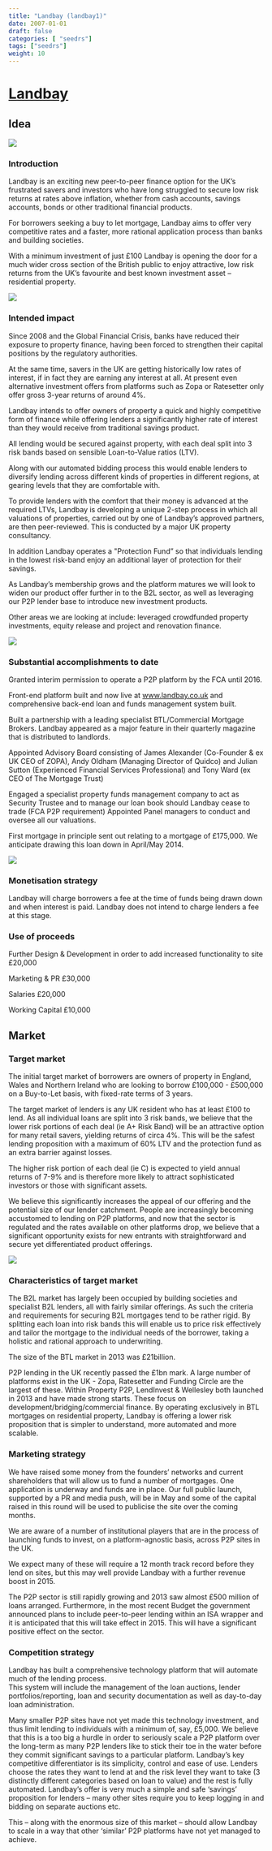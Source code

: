 ```yaml
---
title: "Landbay (landbay1)"
date: 2007-01-01
draft: false
categories: [ "seedrs"]
tags: ["seedrs"]
weight: 10
---
```


# [Landbay](https://www.seedrs.com/landbay1)

## Idea

![](/img/seedrs/uploads/startup/section_image/image/1147/aa8awt6sz2vxdls0op2yd9f0ghonkea/image1.png?w=600&fit=clip&s=c46bef133003d4b73e1014695581478b)

### Introduction

Landbay is an exciting new peer-to-peer finance option for the UK’s frustrated savers and investors who have long struggled to secure low risk returns at rates above inflation, whether from cash accounts, savings accounts, bonds or other traditional financial products.

For borrowers seeking a buy to let mortgage, Landbay aims to offer very competitive rates and a faster, more rational application process than banks and building societies.

With a minimum investment of just £100 Landbay is opening the door for a much wider cross section of the British public to enjoy attractive, low risk returns from the UK’s favourite and best known investment asset – residential property.

![](/img/seedrs/uploads/startup/section_image/image/1148/mg8p7co8dgx6a8pt56egv0b2rx0f3jw/image6.png?w=600&fit=clip&s=950eb1f33bebf50dbd11047e08f3b48c)

### Intended impact

Since 2008 and the Global Financial Crisis, banks have reduced their exposure to property finance, having been forced to strengthen their capital positions by the regulatory authorities.

At the same time, savers in the UK are getting historically low rates of interest, if in fact they are earning any interest at all. At present even alternative investment offers from platforms such as Zopa or Ratesetter only offer gross 3-year returns of around 4%.

Landbay intends to offer owners of property a quick and highly competitive form of finance while offering lenders a significantly higher rate of interest than they would receive from traditional savings product.

All lending would be secured against property, with each deal split into 3 risk bands based on sensible Loan-to-Value ratios (LTV).

Along with our automated bidding process this would enable lenders to diversify lending across different kinds of properties in different regions, at gearing levels that they are comfortable with.

To provide lenders with the comfort that their money is advanced at the required LTVs, Landbay is developing a unique 2-step process in which all valuations of properties, carried out by one of Landbay’s approved partners, are then peer-reviewed. This is conducted by a major UK property consultancy.

In addition Landbay operates a "Protection Fund” so that individuals lending in the lowest risk-band enjoy an additional layer of protection for their savings.

As Landbay’s membership grows and the platform matures we will look to widen our product offer further in to the B2L sector, as well as leveraging our P2P lender base to introduce new investment products.

Other areas we are looking at include: leveraged crowdfunded property investments, equity release and project and renovation finance.

![](/img/seedrs/uploads/startup/section_image/image/1149/fzabyuj4v4hnmlvppv3k5opdgpejlpj/image4.png?w=600&fit=clip&s=57a79e8b18c2868bfbbca59abe991ed2)

### Substantial accomplishments to date

Granted interim permission to operate a P2P platform by the FCA until 2016.

Front-end platform built and now live at <a target="_blank" rel="nofollow" class="outside" href="http://www.landbay.co.uk">www.landbay.co.uk</a> and comprehensive back-end loan and funds management system built.

Built a partnership with a leading specialist BTL/Commercial Mortgage Brokers. Landbay appeared as a major feature in their quarterly magazine that is distributed to landlords.

Appointed Advisory Board consisting of James Alexander (Co-Founder &amp; ex UK CEO of ZOPA), Andy Oldham (Managing Director of Quidco) and Julian Sutton (Experienced Financial Services Professional) and Tony Ward (ex CEO of The Mortgage Trust)

Engaged a specialist property funds management company to act as Security Trustee and to manage our loan book should Landbay cease to trade (FCA P2P requirement) Appointed Panel managers to conduct and oversee all our valuations.

First mortgage in principle sent out relating to a mortgage of £175,000. We anticipate drawing this loan down in April/May 2014.

![](/img/seedrs/uploads/startup/section_image/image/1150/flvw9zwtv2chvog3lp6hjim08llmzjq/image2.png?w=600&fit=clip&s=3303686aea5aab2f0cb575d23231e51e)

### Monetisation strategy

Landbay will charge borrowers a fee at the time of funds being drawn down and when interest is paid. Landbay does not intend to charge lenders a fee at this stage.

### Use of proceeds

Further Design &amp; Development in order to add increased functionality to site £20,000

Marketing &amp; PR £30,000

Salaries £20,000

Working Capital £10,000

## Market

### Target market

The initial target market of borrowers are owners of property in England, Wales and Northern Ireland who are looking to borrow £100,000 - £500,000 on a Buy-to-Let basis, with fixed-rate terms of 3 years.

The target market of lenders is any UK resident who has at least £100 to lend. As all individual loans are split into 3 risk bands, we believe that the lower risk portions of each deal (ie A+ Risk Band) will be an attractive option for many retail savers, yielding returns of circa 4%. This will be the safest lending proposition with a maximum of 60% LTV and the protection fund as an extra barrier against losses.

The higher risk portion of each deal (ie C) is expected to yield annual returns of 7-9% and is therefore more likely to attract sophisticated investors or those with significant assets.

We believe this significantly increases the appeal of our offering and the potential size of our lender catchment. People are increasingly becoming accustomed to lending on P2P platforms, and now that the sector is regulated and the rates available on other platforms drop, we believe that a significant opportunity exists for new entrants with straightforward and secure yet differentiated product offerings.

![](https://seedrs.imgix.net/uploads/startup/section_image/image/1151/gc65wbpr3yv857zmn06u524z95to0dg/image5.png?w=600&fit=clip&s=69684fdf9b0e0d0d1211297fa787e825)

### Characteristics of target market

The B2L market has largely been occupied by building societies and specialist B2L lenders, all with fairly similar offerings. As such the criteria and requirements for securing B2L mortgages tend to be rather rigid. By splitting each loan into risk bands this will enable us to price risk effectively and tailor the mortgage to the individual needs of the borrower, taking a holistic and rational approach to underwriting.

The size of the BTL market in 2013 was £21billion.

P2P lending in the UK recently passed the £1bn mark. A large number of platforms exist in the UK - Zopa, Ratesetter and Funding Circle are the largest of these. Within Property P2P, LendInvest &amp; Wellesley both launched in 2013 and have made strong starts. These focus on development/bridging/commercial finance. By operating exclusively in BTL mortgages on residential property, Landbay is offering a lower risk proposition that is simpler to understand, more automated and more scalable.

### Marketing strategy

We have raised some money from the founders’ networks and current shareholders that will allow us to fund a number of mortgages. One application is underway and funds are in place. Our full public launch, supported by a PR and media push, will be in May and some of the capital raised in this round will be used to publicise the site over the coming months.

We are aware of a number of institutional players that are in the process of launching funds to invest, on a platform-agnostic basis, across P2P sites in the UK.

We expect many of these will require a 12 month track record before they lend on sites, but this may well provide Landbay with a further revenue boost in 2015.

The P2P sector is still rapidly growing and 2013 saw almost £500 million of loans arranged. Furthermore, in the most recent Budget the government announced plans to include peer-to-peer lending within an ISA wrapper and it is anticipated that this will take effect in 2015. This will have a significant positive effect on the sector.

### Competition strategy

Landbay has built a comprehensive technology platform that will automate much of the lending process. <br> This system will include the management of the loan auctions, lender portfolios/reporting, loan and security documentation as well as day-to-day loan administration.

Many smaller P2P sites have not yet made this technology investment, and thus limit lending to individuals with a minimum of, say, £5,000. We believe that this is a too big a hurdle in order to seriously scale a P2P platform over the long-term as many P2P lenders like to stick their toe in the water before they commit significant savings to a particular platform. Landbay’s key competitive differentiator is its simplicity, control and ease of use. Lenders choose the rates they want to lend at and the risk level they want to take (3 distinctly different categories based on loan to value) and the rest is fully automated. Landbay’s offer is very much a simple and safe ‘savings’ proposition for lenders – many other sites require you to keep logging in and bidding on separate auctions etc.

This – along with the enormous size of this market – should allow Landbay to scale in a way that other ‘similar’ P2P platforms have not yet managed to achieve.

